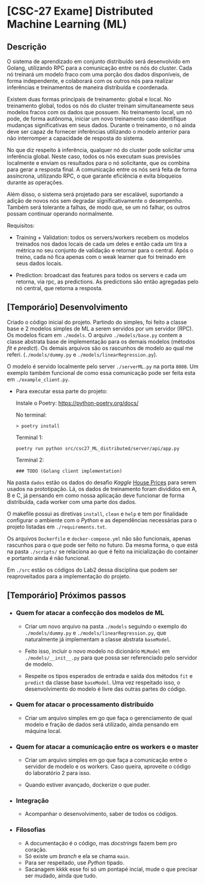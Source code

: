 # [CSC-27 Exame] Distributed Machine Learning (ML)

## Descrição
O sistema de aprendizado em conjunto distribuído será desenvolvido em Golang, utilizando RPC para a comunicação entre os nós do cluster. Cada nó treinará um modelo fraco com uma porção dos dados disponíveis, de forma independente, e colaborará com os outros nós para realizar inferências e treinamentos de maneira distribuída e coordenada.

Existem duas formas principais de treinamento: global e local. No treinamento global, todos os nós do cluster treinam simultaneamente seus modelos fracos com os dados que possuem. No treinamento local, um nó pode, de forma autônoma, iniciar um novo treinamento caso identifique mudanças significativas em seus dados. Durante o treinamento, o nó ainda deve ser capaz de fornecer inferências utilizando o modelo anterior para não interromper a capacidade de resposta do sistema.

No que diz respeito à inferência, qualquer nó do cluster pode solicitar uma inferência global. Neste caso, todos os nós executam suas previsões localmente e enviam os resultados para o nó solicitante, que os combina para gerar a resposta final. A comunicação entre os nós será feita de forma assíncrona, utilizando RPC, o que garante eficiência e evita bloqueios durante as operações.

Além disso, o sistema será projetado para ser escalável, suportando a adição de novos nós sem degradar significativamente o desempenho. Também será tolerante a falhas, de modo que, se um nó falhar, os outros possam continuar operando normalmente.

Requisitos:

- Training + Validation: todos os servers/workers recebem os modelos treinados nos dados locais de cada um deles e então cada um tira a métrica no seu conjunto de validação e retornar para o central. Após o treino, cada nó fica apenas com o weak learner que foi treinado em seus dados locais.

- Prediction: broadcast das features para todos os servers e cada um retorna, via rpc, as predictions. As predictions são então agregadas pelo nó central, que retorna a resposta.


## [Temporário] Desenvolvimento

Criado o código inicial do projeto. Partindo do simples, foi feito a classe base e 2 modelos simples de ML a serem servidos por um servidor (RPC). Os modelos ficam em `./models`. O arquivo `./models/base.py` contem a classe abstrata base de implementação para os demais modelos (métodos *fit* e *predict*). Os demais arquivos são os rascunhos de modelo ao qual me referi. (`./models/dummy.py` e `./models/linearRegression.py`).

O modelo é servido localmente pelo server `./serverML.py` na porta `8000`. Um exemplo também funcional de como essa comunicação pode ser feita esta em `./example_client.py`.

- Para executar essa parte do projeto:

    Instale o Poetry: https://python-poetry.org/docs/ 
    
    No terminal:

    ```
    > poetry install
    ```

    Terminal 1:
    ```
    poetry run python src/csc27_ML_distributed/server/api/app.py
    ```

    Terminal 2:
    ```
    ### TODO (Golang client implementation)
    ```
    
Na pasta `dados` estão os dados do desafio *Kaggle* [House Prices](https://www.kaggle.com/competitions/house-prices-advanced-regression-techniques) para serem usados na prototipação. Lá, os dados de treinamento foram divididos em A, B e C, já pensando em como nossa aplicação deve funcionar de forma distribuída, cada worker com uma parte dos dados. 

O makefile possui as diretivas `install`, `clean` e `help` e tem por finalidade configurar o ambiente com o *Python* e as dependências necessárias para o projeto listadas em `./requirements.txt`.

Os arquivos `Dockerfile` e `docker-compose.yml` não são funcionais, apenas rascunhos para o que pode ser feito no futuro. Da mesma forma, o que está na pasta `./scripts/` se relaciona ao que é feito na inicialização do container e portanto ainda é não funcional.

Em `./src` estão os códigos do Lab2 dessa disciplina que podem ser reaproveitados para a implementação do projeto.

## [Temporário] Próximos passos

- ### Quem for atacar a confecção dos modelos de ML
    - Criar um novo arquivo na pasta `./models` seguindo o exemplo do `./models/dummy.py` e `./models/linearRegression.py`, que naturalmente já implementam a classe abstrata `baseModel`.

    - Feito isso, incluir o novo modelo no dicionário `MLModel` em `./models/__init__.py` para que possa ser referenciado pelo servidor de modelo.

    - Respeite os tipos esperados de entrada e saída dos métodos `fit` e `predict` da classe base `baseModel`. Uma vez respeitado isso, o desenvolvimento do modelo é livre das outras partes do código.

- ### Quem for atacar o processamento distribuído
    - Criar um arquivo simples em go que faça o gerenciamento de qual modelo e fração de dados será utilizado, ainda pensando em máquina local.

- ### Quem for atacar a comunicação entre os workers e o master
    - Criar um arquivo simples em go que faça a comunicação entre o servidor de modelo e os workers. Caso queira, aproveite o código do laboratório 2 para isso.

    - Quando estiver avançado, dockerize o que puder.

- ### Integração
    - Acompanhar o desenvolvimento, saber de todos os códigos.

- ### Filosofias
    - A documentação é o código, mas *docstrings* fazem bem pro coração.
    - Só existe um *branch* e ela se chama `main`.
    - Para ser respeitado, use *Python* tipado.
    - Sacanagem kkkk esse foi só um pontapé incial, mude o que precisar ser mudado, ainda que tudo.
